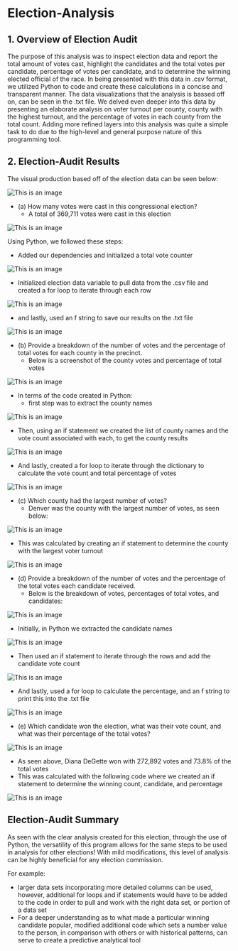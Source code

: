 # Election-Analysis
## 1. Overview of Election Audit
  The purpose of this analysis was to inspect election data and report the total amount of votes cast, highlight the candidates and the total votes per candidate, percentage of votes per candidate, and to determine the winning elected official of the race. In being presented with this data in .csv format, we utilized Python to code and create these calculations in a concise and transparent manner. The data visualizations that the analysis is bassed off on, can be seen in the .txt file. We delved even deeper into this data by presenting an elaborate analysis on voter turnout per county, county with the highest turnout, and the percentage of votes in each county from the total count. Adding more refined layers into this analysis was quite a simple task to do due to the high-level and general purpose nature of this programming tool.
  
  ## 2. Election-Audit Results 
  The visual production based off of the election data can be seen below:
  
  ![This is an image](https://github.com/leilacf/Election-Analysis/blob/main/Election-Analysis/Resources/Election%20data%20full.png)
  
- (a) How many votes were cast in this congressional election?
  - A total of 369,711 votes were cast in this election

![This is an image](https://github.com/leilacf/Election-Analysis/blob/main/Election-Analysis/Resources/total%20votes%20from%20election.png)

Using Python, we followed these steps:
- Added our dependencies and initialized a total vote counter

![This is an image](https://github.com/leilacf/Election-Analysis/blob/main/Election-Analysis/Resources/1.%20added%20dependencies.png)

- Initialized election data variable to pull data from the .csv file and created a for loop to iterate through each row

![This is an image](https://github.com/leilacf/Election-Analysis/blob/main/Election-Analysis/Resources/2.%20for%20loop%2C%20vote%20count%20variable.png)

- and lastly, used an f string to save our results on the .txt file

![This is an image](https://github.com/leilacf/Election-Analysis/blob/main/Election-Analysis/Resources/2.%20for%20loop%2C%20vote%20count%20variable.png)

- (b) Provide a breakdown of the number of votes and the percentage of total votes for each county in the precinct.
  - Below is a screenshot of the county votes and percentage of total votes

![This is an image](https://github.com/leilacf/Election-Analysis/blob/main/Election-Analysis/Resources/breakfown%20numb%20of%20votes%20and%20%25%20county.png)

- In terms of the code created in Python:
  - first step was to extract the county names 

![This is an image](https://github.com/leilacf/Election-Analysis/blob/main/Election-Analysis/Resources/county%20name.png)

- Then, using an if statement we created the list of county names and the vote count associated with each, to get the county results

![This is an image](https://github.com/leilacf/Election-Analysis/blob/main/Election-Analysis/Resources/if%20statement%20county%20votes.png)

- And lastly, created a for loop to iterate through the dictionary to calculate the vote count and total percentage of votes

![This is an image](https://github.com/leilacf/Election-Analysis/blob/main/Election-Analysis/Resources/for%20loop%20county%20votes.png)

- (c) Which county had the largest number of votes?
  - Denver was the county with the largest number of votes, as seen below:

![This is an image](https://github.com/leilacf/Election-Analysis/blob/main/Election-Analysis/Resources/Denver%20largest%20num%20votes.png)

- This was calculated by creating an if statement to determine the county with the largest voter turnout

![This is an image](https://github.com/leilacf/Election-Analysis/blob/main/Election-Analysis/Resources/code%20for%20largest%20county.png)

- (d) Provide a breakdown of the number of votes and the percentage of the total votes each candidate received.
  - Below is the breakdown of votes, percentages of total votes, and candidates:
  
![This is an image](https://github.com/leilacf/Election-Analysis/blob/main/Election-Analysis/Resources/each%20cand%20votes.png)

- Initially, in Python we extracted the candidate names

![This is an image](https://github.com/leilacf/Election-Analysis/blob/main/Election-Analysis/Resources/candidate%20names.png)

- Then used an if statement to iterate through the rows and add the candidate vote count

![This is an image](https://github.com/leilacf/Election-Analysis/blob/main/Election-Analysis/Resources/if%20statement%20candidate%20votes.png)

- And lastly, used a for loop to calculate the percentage, and an f string to print this into the .txt file

![This is an image](https://github.com/leilacf/Election-Analysis/blob/main/Election-Analysis/Resources/candidate%20total%20votes.png)

- (e) Which candidate won the election, what was their vote count, and what was their percentage of the total votes?

![This is an image](https://github.com/leilacf/Election-Analysis/blob/main/Election-Analysis/Resources/winning%20candidate.png)

- As seen above, Diana DeGette won with 272,892 votes and 73.8% of the total votes
- This was calculated with the following code where we created an if statement to determine the winning count, candidate, and percentage

![This is an image](https://github.com/leilacf/Election-Analysis/blob/main/Election-Analysis/Resources/winning%20cand%20code.png)

## Election-Audit Summary
As seen with the clear analysis created for this election, through the use of Python, the versatility of this program allows for the same steps to be used in analysis for other elections! With mild modifications, this level of analysis can be highly beneficial for any election commission. 

For example:
- larger data sets incorporating more detailed columns can be used, however, additional for loops and if statements would have to be added to the code in order to pull and work with the right data set, or portion of a data set
- For a deeper understanding as to what made a particular winning candidate popular, modified additional code which sets a number value to the person, in comparison with others or with historical patterns, can serve to create a predictive analytical tool

